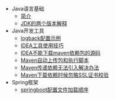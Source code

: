 * Java语言基础
  * [简介](markdown/编程语言/Java/)
  * [JDK的两个版本解释](markdown/编程语言/Java/Core/JDK的两个版本解释.md)
* Java开发工具
  * [logback配置示例](markdown/编程语言/Java/Tools/logback配置示例.md)
  * [IDEA工具使用技巧](markdown/编程语言/Java/Tools/IDEA工具使用技巧.md)
  * [IDEA不能下载maven依赖包的源码](markdown/编程语言/Java/Tools/IDEA不能下载maven依赖包的源码.md)
  * [Maven自动上传包和执行脚本](markdown/编程语言/Java/Tools/Maven自动上传包和执行脚本.md)
  * [Maven传递依赖无法引入解决办法](markdown/编程语言/Java/Tools/Maven传递依赖无法引入解决办法.md)
  * [Maven下载依赖时候忽略SSL证书校验](markdown/编程语言/Java/Tools/Maven下载依赖时候忽略SSL证书校验.md)
* Spring框架
  * [springboot配置文件加载顺序](markdown/编程语言/Java/Spring/springboot配置文件加载顺序.md)
